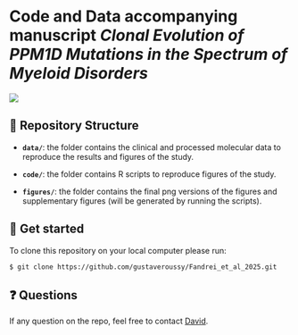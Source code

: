 # Code and Data accompanying manuscript _Clonal Evolution of PPM1D Mutations in the Spectrum of Myeloid Disorders_ 

![](./manuscript/figures/figure_1/heatmap_baseline.png)

## :open_file_folder: Repository Structure

- **`data/`**: the folder contains the clinical and processed molecular data to reproduce the results and figures of the study.

- **`code/`**: the folder contains R scripts to reproduce figures of the study.

- **`figures/`**: the folder contains the final png versions of the figures and supplementary figures (will be generated by running the scripts).

## :rocket: Get started

To clone this repository on your local computer please run:

```shell
$ git clone https://github.com/gustaveroussy/Fandrei_et_al_2025.git
```
## :question: Questions

If any question on the repo, feel free to contact [David](https://github.com/davidfdr99).
